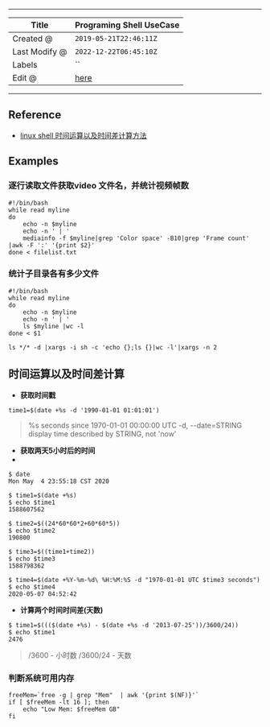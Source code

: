 -----

| Title         | Programing Shell UseCase                             |
| ------------- | ---------------------------------------------------- |
| Created @     | `2019-05-21T22:46:11Z`                               |
| Last Modify @ | `2022-12-22T06:45:10Z`                               |
| Labels        | \`\`                                                 |
| Edit @        | [here](https://github.com/junxnone/xwiki/issues/108) |

-----

## Reference

  - [linux shell
    时间运算以及时间差计算方法](https://mp.weixin.qq.com/s/7QnycDf_D7jZJUGrdhrZ5w)

## Examples

### 逐行读取文件获取video 文件名，并统计视频帧数

    #!/bin/bash
    while read myline
    do
        echo -n $myline
        echo -n ' | '
        mediainfo -f $myline|grep 'Color space' -B10|grep 'Frame count' |awk -F ':' '{print $2}'
    done < filelist.txt

### 统计子目录各有多少文件

``` 
#!/bin/bash
while read myline
do
    echo -n $myline
    echo -n ' | '
    ls $myline |wc -l
done < $1

```

    ls */* -d |xargs -i sh -c 'echo {};ls {}|wc -l'|xargs -n 2

## 时间运算以及时间差计算

  - **获取时间戳**

<!-- end list -->

    time1=$(date +%s -d '1990-01-01 01:01:01')

> %s seconds since 1970-01-01 00:00:00 UTC -d, --date=STRING display
> time described by STRING, not 'now'

  - **获取两天5小时后的时间**
  - 
<!-- end list -->

    $ date
    Mon May  4 23:55:18 CST 2020
    
    $ time1=$(date +%s)
    $ echo $time1
    1588607562
    
    $ time2=$((24*60*60*2+60*60*5))
    $ echo $time2
    190800
    
    $ time3=$((time1+time2))
    $ echo $time3
    1588798362
    
    $ time4=$(date +%Y-%m-%d\ %H:%M:%S -d "1970-01-01 UTC $time3 seconds")
    $ echo $time4
    2020-05-07 04:52:42

  - **计算两个时间时间差(天数)**

<!-- end list -->

    $ time1=$((($(date +%s) - $(date +%s -d '2013-07-25'))/3600/24))
    $ echo $time1
    2476

> /3600 - 小时数 /3600/24 - 天数

### 判断系统可用内存

    freeMem=`free -g | grep "Mem"  | awk '{print $(NF)}'`
    if [ $freeMem -lt 16 ]; then
        echo "Low Mem: $freeMem GB"
    fi
